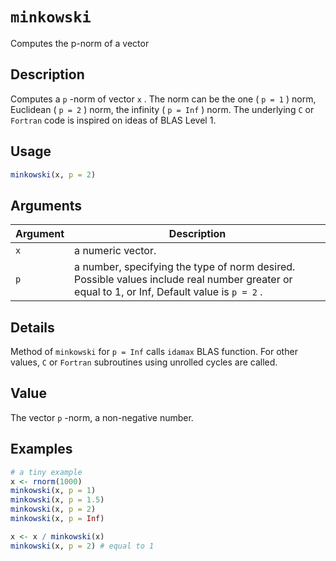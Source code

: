 # `minkowski`

Computes the p-norm of a vector


## Description

Computes a `p` -norm of vector `x` .  The norm can be the one ( `p = 1` )
 norm, Euclidean ( `p = 2` ) norm, the infinity ( `p = Inf` ) norm. The underlying
  `C` or `Fortran` code is inspired on ideas of BLAS Level 1.


## Usage

```r
minkowski(x, p = 2)
```


## Arguments

Argument      |Description
------------- |----------------
`x`     |     a numeric vector.
`p`     |     a number, specifying the type of norm desired. Possible values include real number greater or equal to 1, or Inf, Default value is `p = 2` .


## Details

Method of `minkowski` for `p = Inf` calls `idamax` BLAS function.
 For other values, `C` or `Fortran` subroutines using unrolled cycles are
 called.


## Value

The vector `p` -norm, a non-negative number.


## Examples

```r
# a tiny example
x <- rnorm(1000)
minkowski(x, p = 1)
minkowski(x, p = 1.5)
minkowski(x, p = 2)
minkowski(x, p = Inf)

x <- x / minkowski(x)
minkowski(x, p = 2) # equal to 1
```


